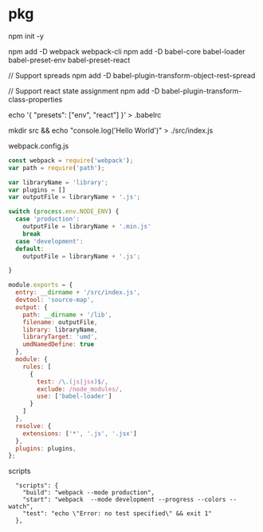 # pkg

npm init -y

npm add -D webpack webpack-cli
npm add -D babel-core babel-loader babel-preset-env babel-preset-react

// Support spreads
npm add -D babel-plugin-transform-object-rest-spread

// Support react state assignment
npm add -D babel-plugin-transform-class-properties

echo '{ "presets": ["env", "react"] }' > .babelrc

mkdir src && echo "console.log('Hello World')" > ./src/index.js

webpack.config.js
```js
const webpack = require('webpack');
var path = require('path');

var libraryName = 'library';
var plugins = []
var outputFile = libraryName + '.js';

switch (process.env.NODE_ENV) {
  case 'production':
    outputFile = libraryName + '.min.js'
    break
  case 'development':
  default:
    outputFile = libraryName + '.js';

}

module.exports = {
  entry: __dirname + '/src/index.js',
  devtool: 'source-map',
  output: {
    path: __dirname + '/lib',
    filename: outputFile,
    library: libraryName,
    libraryTarget: 'umd',
    umdNamedDefine: true
  },
  module: {
    rules: [
      {
        test: /\.(js|jsx)$/,
        exclude: /node_modules/,
        use: ['babel-loader']
      }
    ]
  },
  resolve: {
    extensions: ['*', '.js', '.jsx']
  },
  plugins: plugins,
};
```

scripts
```
  "scripts": {
    "build": "webpack --mode production",
    "start": "webpack  --mode development --progress --colors --watch",
    "test": "echo \"Error: no test specified\" && exit 1"
  },
```
